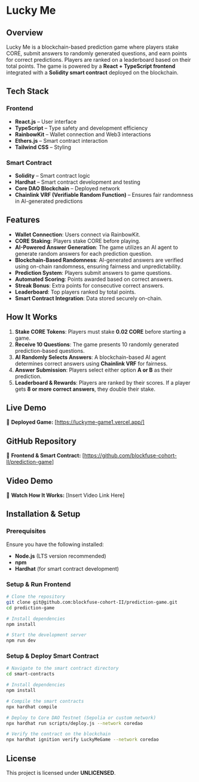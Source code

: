 # Lucky Me

## Overview
Lucky Me is a blockchain-based prediction game where players stake CORE, submit answers to randomly generated questions, and earn points for correct predictions. Players are ranked on a leaderboard based on their total points. The game is powered by a **React + TypeScript frontend** integrated with a **Solidity smart contract** deployed on the blockchain.

## Tech Stack
### Frontend
- **React.js** – User interface
- **TypeScript** – Type safety and development efficiency
- **RainbowKit** – Wallet connection and Web3 interactions
- **Ethers.js** – Smart contract interaction
- **Tailwind CSS** – Styling

### Smart Contract
- **Solidity** – Smart contract logic
- **Hardhat** – Smart contract development and testing
- **Core DAO Blockchain** – Deployed network
- **Chainlink VRF (Verifiable Random Function)** – Ensures fair randomness in AI-generated predictions

## Features
- **Wallet Connection**: Users connect via RainbowKit.
- **CORE Staking**: Players stake CORE before playing.
- **AI-Powered Answer Generation**: The game utilizes an AI agent to generate random answers for each prediction question.
- **Blockchain-Based Randomness**: AI-generated answers are verified using on-chain randomness, ensuring fairness and unpredictability.
- **Prediction System**: Players submit answers to game questions.
- **Automated Scoring**: Points awarded based on correct answers.
- **Streak Bonus**: Extra points for consecutive correct answers.
- **Leaderboard**: Top players ranked by total points.
- **Smart Contract Integration**: Data stored securely on-chain.

## How It Works
1. **Stake CORE Tokens**: Players must stake **0.02 CORE** before starting a game.
2. **Receive 10 Questions**: The game presents 10 randomly generated prediction-based questions.
3. **AI Randomly Selects Answers**: A blockchain-based AI agent determines correct answers using **Chainlink VRF** for fairness.
4. **Answer Submission**: Players select either option **A or B** as their prediction.
5. **Leaderboard & Rewards**: Players are ranked by their scores. If a player gets **8 or more correct answers**, they double their stake.

## Live Demo
🔗 **Deployed Game:** [https://luckyme-game1.vercel.app/]

## GitHub Repository
📂 **Frontend & Smart Contract:** [https://github.com/blockfuse-cohort-II/prediction-game]

## Video Demo
🎥 **Watch How It Works:** [Insert Video Link Here]

## Installation & Setup
### Prerequisites
Ensure you have the following installed:
- **Node.js** (LTS version recommended)
- **npm**
- **Hardhat** (for smart contract development)

### Setup & Run Frontend
```sh
# Clone the repository
git clone git@github.com:blockfuse-cohort-II/prediction-game.git
cd prediction-game

# Install dependencies
npm install

# Start the development server
npm run dev
```

### Setup & Deploy Smart Contract
```sh
# Navigate to the smart contract directory
cd smart-contracts

# Install dependencies
npm install

# Compile the smart contracts
npx hardhat compile

# Deploy to Core DAO Testnet (Sepolia or custom network)
npx hardhat run scripts/deploy.js --network coredao

# Verify the contract on the blockchain
npx hardhat ignition verify LuckyMeGame --network coredao
```

## License
This project is licensed under **UNLICENSED**.

